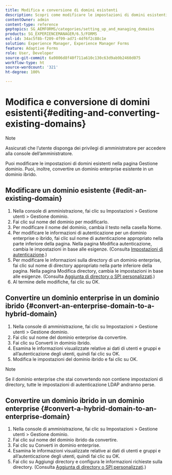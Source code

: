 ```yaml
---
title: Modifica e conversione di domini esistenti
description: Scopri come modificare le impostazioni di domini esistenti nella pagina Gestione dominio. Converti un dominio Enterprise esistente in un dominio ibrido o viceversa.
contentOwner: admin
content-type: reference
geptopics: SG_AEMFORMS/categories/setting_up_and_managing_domains
products: SG_EXPERIENCEMANAGER/6.5/FORMS
exl-id: 34ac5f8b-f209-4f99-ad71-4df6f2c88c1e
solution: Experience Manager, Experience Manager Forms
feature: Adaptive Forms
role: User, Developer
source-git-commit: 6a9806d8f40f711a610c130c63d9ab9b2460d075
workflow-type: ht
source-wordcount: '321'
ht-degree: 100%

---
```


# Modifica e conversione di domini esistenti{#editing-and-converting-existing-domains}

>[!NOTE]
> 
> Assicurati che l’utente disponga dei privilegi di amministratore per accedere alla console dell’amministratore.

Puoi modificare le impostazioni di domini esistenti nella pagina Gestione dominio. Puoi, inoltre, convertire un dominio enterprise esistente in un dominio ibrido.

## Modificare un dominio esistente {#edit-an-existing-domain}

1. Nella console di amministrazione, fai clic su Impostazioni > Gestione utenti > Gestione dominio.
1. Fai clic sul nome del dominio per modificarlo.
1. Per modificare il nome del dominio, cambia il testo nella casella Nome.
1. Per modificare le informazioni di autenticazione per un dominio enterprise o ibrido, fai clic sul nome di autenticazione appropriato nella parte inferiore della pagina. Nella pagina Modifica autenticazione, cambia le impostazioni in base alle esigenze. (Consulta [Impostazioni di autenticazione](/help/forms/using/admin-help/configuring-authentication-providers.md#authentication-settings).)
1. Per modificare le informazioni sulla directory di un dominio enterprise, fai clic sul nome di directory appropriato nella parte inferiore della pagina. Nella pagina Modifica directory, cambia le impostazioni in base alle esigenze. (Consulta [Aggiunta di directory o SPI personalizzati](/help/forms/using/admin-help/configuring-directories.md#adding-directories-or-custom-spis).)
1. Al termine delle modifiche, fai clic su OK.

## Convertire un dominio enterprise in un dominio ibrido {#convert-an-enterprise-domain-to-a-hybrid-domain}

1. Nella console di amministrazione, fai clic su Impostazioni > Gestione utenti > Gestione dominio.
1. Fai clic sul nome del dominio enterprise da convertire.
1. Fai clic su Converti in dominio ibrido.
1. Esamina le informazioni visualizzate relative ai dati di utenti e gruppi e all’autenticazione degli utenti, quindi fai clic su OK.
1. Modifica le impostazioni del dominio ibrido e fai clic su OK.

>[!NOTE]
>
>Se il dominio enterprise che stai convertendo non contiene impostazioni di directory, tutte le impostazioni di autenticazione LDAP andranno perse.

## Convertire un dominio ibrido in un dominio enterprise {#convert-a-hybrid-domain-to-an-enterprise-domain}

1. Nella console di amministrazione, fai clic su Impostazioni > Gestione utenti > Gestione dominio.
1. Fai clic sul nome del dominio ibrido da convertire.
1. Fai clic su Converti in dominio enterprise.
1. Esamina le informazioni visualizzate relative ai dati di utenti e gruppi e all’autenticazione degli utenti, quindi fai clic su OK.
1. Fai clic su Aggiungi directory e configura le informazioni richieste sulla directory. (Consulta [Aggiunta di directory o SPI personalizzati](/help/forms/using/admin-help/configuring-directories.md#adding-directories-or-custom-spis).)
